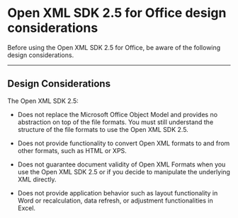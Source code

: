 # Open XML SDK 2.5 for Office design considerations

Before using the Open XML SDK 2.5 for Office, be aware of the following
design considerations.


--------------------------------------------------------------------------------
## Design Considerations
The Open XML SDK 2.5:

-   Does not replace the Microsoft Office Object Model and provides no
    abstraction on top of the file formats. You must still understand
    the structure of the file formats to use the Open XML SDK 2.5.

-   Does not provide functionality to convert Open XML formats to and
    from other formats, such as HTML or XPS.

-   Does not guarantee document validity of Open XML Formats when you
    use the Open XML SDK 2.5 or if you decide to manipulate the
    underlying XML directly.

-   Does not provide application behavior such as layout functionality
    in Word or recalculation, data refresh, or adjustment
    functionalities in Excel.
